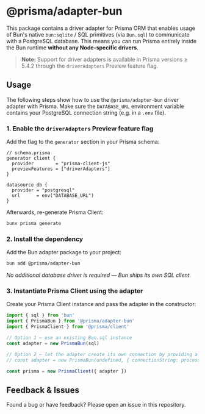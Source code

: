# @prisma/adapter-bun

This package contains a driver adapter for Prisma ORM that enables usage of Bun's native `bun:sqlite` / SQL primitives (via `Bun.sql`) to communicate with a PostgreSQL database. This means you can run Prisma entirely inside the Bun runtime **without any Node-specific drivers**.

> **Note:** Support for driver adapters is available in Prisma versions ≥ 5.4.2 through the `driverAdapters` Preview feature flag.

## Usage

The following steps show how to use the `@prisma/adapter-bun` driver adapter with Prisma. Make sure the `DATABASE_URL` environment variable contains your PostgreSQL connection string (e.g. in a `.env` file).

### 1. Enable the `driverAdapters` Preview feature flag

Add the flag to the `generator` section in your Prisma schema:

```prisma
// schema.prisma
generator client {
  provider        = "prisma-client-js"
  previewFeatures = ["driverAdapters"]
}

datasource db {
  provider = "postgresql"
  url      = env("DATABASE_URL")
}
```

Afterwards, re-generate Prisma Client:

```bash
bunx prisma generate
```

### 2. Install the dependency

Add the Bun adapter package to your project:

```bash
bun add @prisma/adapter-bun
```

_No additional database driver is required — Bun ships its own SQL client._

### 3. Instantiate Prisma Client using the adapter

Create your Prisma Client instance and pass the adapter in the constructor:

```ts
import { sql } from 'bun'
import { PrismaBun } from '@prisma/adapter-bun'
import { PrismaClient } from '@prisma/client'

// Option 1 – use an existing Bun.sql instance
const adapter = new PrismaBun(sql)

// Option 2 – let the adapter create its own connection by providing a connection string
// const adapter = new PrismaBun(undefined, { connectionString: process.env.DATABASE_URL })

const prisma = new PrismaClient({ adapter })
```

## Feedback & Issues

Found a bug or have feedback? Please open an issue in this repository.
